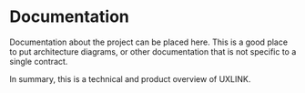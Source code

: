 # Documentation

Documentation about the project can be placed here. This is a good place to put architecture diagrams, or other documentation that is not specific to a single contract.

In summary, this is a technical and product overview of UXLINK.
